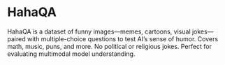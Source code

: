 # HahaQA
HahaQA is a dataset of funny images—memes, cartoons, visual jokes—paired with multiple-choice questions to test AI’s sense of humor. Covers math, music, puns, and more. No political or religious jokes. Perfect for evaluating multimodal model understanding.
